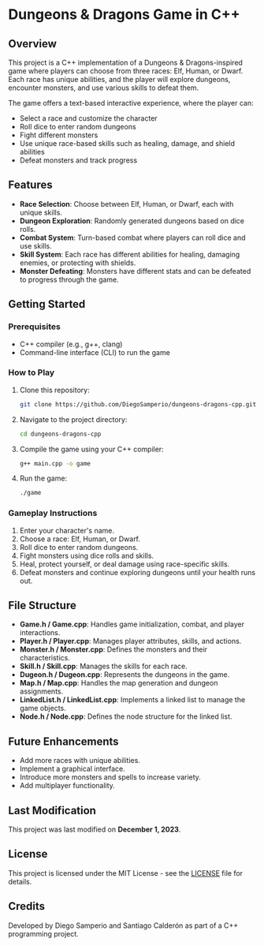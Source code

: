# Dungeons & Dragons Game in C++

## Overview
This project is a C++ implementation of a Dungeons & Dragons-inspired game where players can choose from three races: Elf, Human, or Dwarf. Each race has unique abilities, and the player will explore dungeons, encounter monsters, and use various skills to defeat them.

The game offers a text-based interactive experience, where the player can:
- Select a race and customize the character
- Roll dice to enter random dungeons
- Fight different monsters
- Use unique race-based skills such as healing, damage, and shield abilities
- Defeat monsters and track progress

## Features
- **Race Selection**: Choose between Elf, Human, or Dwarf, each with unique skills.
- **Dungeon Exploration**: Randomly generated dungeons based on dice rolls.
- **Combat System**: Turn-based combat where players can roll dice and use skills.
- **Skill System**: Each race has different abilities for healing, damaging enemies, or protecting with shields.
- **Monster Defeating**: Monsters have different stats and can be defeated to progress through the game.

## Getting Started
### Prerequisites
- C++ compiler (e.g., g++, clang)
- Command-line interface (CLI) to run the game

### How to Play
1. Clone this repository:
    ```bash
    git clone https://github.com/DiegoSamperio/dungeons-dragons-cpp.git
    ```
2. Navigate to the project directory:
    ```bash
    cd dungeons-dragons-cpp
    ```
3. Compile the game using your C++ compiler:
    ```bash
    g++ main.cpp -o game
    ```
4. Run the game:
    ```bash
    ./game
    ```

### Gameplay Instructions
1. Enter your character's name.
2. Choose a race: Elf, Human, or Dwarf.
3. Roll dice to enter random dungeons.
4. Fight monsters using dice rolls and skills.
5. Heal, protect yourself, or deal damage using race-specific skills.
6. Defeat monsters and continue exploring dungeons until your health runs out.

## File Structure
- **Game.h / Game.cpp**: Handles game initialization, combat, and player interactions.
- **Player.h / Player.cpp**: Manages player attributes, skills, and actions.
- **Monster.h / Monster.cpp**: Defines the monsters and their characteristics.
- **Skill.h / Skill.cpp**: Manages the skills for each race.
- **Dugeon.h / Dugeon.cpp**: Represents the dungeons in the game.
- **Map.h / Map.cpp**: Handles the map generation and dungeon assignments.
- **LinkedList.h / LinkedList.cpp**: Implements a linked list to manage the game objects.
- **Node.h / Node.cpp**: Defines the node structure for the linked list.

## Future Enhancements
- Add more races with unique abilities.
- Implement a graphical interface.
- Introduce more monsters and spells to increase variety.
- Add multiplayer functionality.

## Last Modification
This project was last modified on **December 1, 2023**.

## License
This project is licensed under the MIT License - see the [LICENSE](LICENSE) file for details.

## Credits
Developed by Diego Samperio and Santiago Calderón as part of a C++ programming project.
